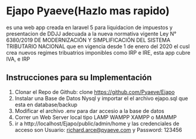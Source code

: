 
# Ejapo Pyaeve(Hazlo mas rapido)

es una web app creada en laravel 5 para liquidacion de impuestos y presentacion de DDJJ 
adecuada a la nueva normativa vigente Ley N° 6380/2019 DE MODERNIZACIÓN Y SIMPLIFICACIÓN DEL SISTEMA TRIBUTARIO NACIONAL que en vigencia desde 1 de enero del 2020 el cusl crea nuevos regimes tribuatrios imponibles como IRP e IRE, esta app cubre IVA, e IRP

## Instrucciones para su Implementación 

   1. Clonar el Repo de Github: clone https://github.com/Pyaeve/Ejapo
   2. Instalar una Base de Datos Nysql y importar el el archivo ejapo.sql que esta en database/backup
   3. Modificar el archivo .env para dar accesio a la base de datos
   4. Correr un Web Server local tipo LAMP WAMPP XAMPP o MAMMP 
   5. ir a http://localhost/Ejapo/public/admin/home y las credenciales de acceso son Usuario:  richard.arce@pyaeve.com y Password: 123456
